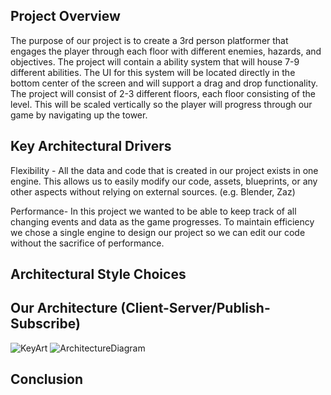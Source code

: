 
## Project Overview

The purpose of our project is to create a 3rd person platformer that engages the player through each floor with different enemies, hazards, and objectives.
The project will contain a ability system that will house 7-9 different abilities. The UI for this system will be located directly in the bottom center of the screen and will support a drag and drop functionality. 
The project will consist of 2-3 different floors, each floor consisting of the level. This will be scaled vertically so the player will progress through our game by navigating up the tower. 


## Key Architectural Drivers

Flexibility - All the data and code that is created in our project exists in one engine. This allows us to easily modify our code, assets, blueprints, or any other aspects without relying on external sources. (e.g. Blender, Zaz)


Performance- In this project we wanted to be able to keep track of all changing events and data as the game progresses. To maintain efficiency we chose a single engine to design our project so we can edit our code without the sacrifice of performance. 

## Architectural Style Choices




## Our Architecture (Client-Server/Publish-Subscribe)
![KeyArt](https://user-images.githubusercontent.com/77936719/113371716-432c1400-9324-11eb-8017-18154bc76ac4.JPG)
![ArchitectureDiagram](https://user-images.githubusercontent.com/77936719/113371721-458e6e00-9324-11eb-9625-02df99f9a765.JPG)



## Conclusion
